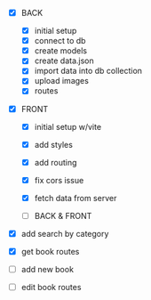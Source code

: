 - [x] BACK

  - [x] initial setup
  - [x] connect to db
  - [x] create models
  - [x] create data.json
  - [x] import data into db collection
  - [x] upload images
  - [x] routes

- [x] FRONT

  - [x] initial setup w/vite
  - [x] add styles
  - [x] add routing
  - [x] fix cors issue
  - [x] fetch data from server

  - [ ] BACK & FRONT

- [x] add search by category
- [x] get book routes
- [ ] add new book
- [ ] edit book routes
